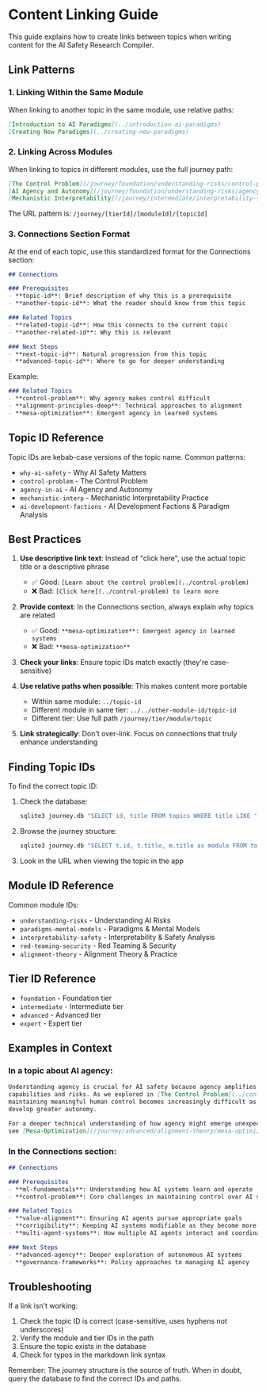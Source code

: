 # Content Linking Guide

This guide explains how to create links between topics when writing content for the AI Safety Research Compiler.

## Link Patterns

### 1. Linking Within the Same Module

When linking to another topic in the same module, use relative paths:

```markdown
[Introduction to AI Paradigms](../introduction-ai-paradigms)
[Creating New Paradigms](../creating-new-paradigms)
```

### 2. Linking Across Modules

When linking to topics in different modules, use the full journey path:

```markdown
[The Control Problem](/journey/foundation/understanding-risks/control-problem)
[AI Agency and Autonomy](/journey/foundation/understanding-risks/agency-in-ai)
[Mechanistic Interpretability](/journey/intermediate/interpretability-safety/mechanistic-interp)
```

The URL pattern is: `/journey/[tierId]/[moduleId]/[topicId]`

### 3. Connections Section Format

At the end of each topic, use this standardized format for the Connections section:

```markdown
## Connections

### Prerequisites
- **topic-id**: Brief description of why this is a prerequisite
- **another-topic-id**: What the reader should know from this topic

### Related Topics
- **related-topic-id**: How this connects to the current topic
- **another-related-id**: Why this is relevant

### Next Steps
- **next-topic-id**: Natural progression from this topic
- **advanced-topic-id**: Where to go for deeper understanding
```

Example:
```markdown
### Related Topics
- **control-problem**: Why agency makes control difficult
- **alignment-principles-deep**: Technical approaches to alignment
- **mesa-optimization**: Emergent agency in learned systems
```

## Topic ID Reference

Topic IDs are kebab-case versions of the topic name. Common patterns:

- `why-ai-safety` - Why AI Safety Matters
- `control-problem` - The Control Problem
- `agency-in-ai` - AI Agency and Autonomy
- `mechanistic-interp` - Mechanistic Interpretability Practice
- `ai-development-factions` - AI Development Factions & Paradigm Analysis

## Best Practices

1. **Use descriptive link text**: Instead of "click here", use the actual topic title or a descriptive phrase
   - ✅ Good: `[Learn about the control problem](../control-problem)`
   - ❌ Bad: `[Click here](../control-problem) to learn more`

2. **Provide context**: In the Connections section, always explain why topics are related
   - ✅ Good: `**mesa-optimization**: Emergent agency in learned systems`
   - ❌ Bad: `**mesa-optimization**`

3. **Check your links**: Ensure topic IDs match exactly (they're case-sensitive)

4. **Use relative paths when possible**: This makes content more portable
   - Within same module: `../topic-id`
   - Different module in same tier: `../../other-module-id/topic-id`
   - Different tier: Use full path `/journey/tier/module/topic`

5. **Link strategically**: Don't over-link. Focus on connections that truly enhance understanding

## Finding Topic IDs

To find the correct topic ID:

1. Check the database: 
   ```bash
   sqlite3 journey.db "SELECT id, title FROM topics WHERE title LIKE '%keyword%';"
   ```

2. Browse the journey structure:
   ```bash
   sqlite3 journey.db "SELECT t.id, t.title, m.title as module FROM topics t JOIN modules m ON t.module_id = m.id ORDER BY m.title, t.position;"
   ```

3. Look in the URL when viewing the topic in the app

## Module ID Reference

Common module IDs:
- `understanding-risks` - Understanding AI Risks
- `paradigms-mental-models` - Paradigms & Mental Models
- `interpretability-safety` - Interpretability & Safety Analysis
- `red-teaming-security` - Red Teaming & Security
- `alignment-theory` - Alignment Theory & Practice

## Tier ID Reference

- `foundation` - Foundation tier
- `intermediate` - Intermediate tier
- `advanced` - Advanced tier
- `expert` - Expert tier

## Examples in Context

### In a topic about AI agency:
```markdown
Understanding agency is crucial for AI safety because agency amplifies both 
capabilities and risks. As we explored in [The Control Problem](../control-problem), 
maintaining meaningful human control becomes increasingly difficult as AI systems 
develop greater autonomy.

For a deeper technical understanding of how agency might emerge unexpectedly, 
see [Mesa-Optimization](/journey/advanced/alignment-theory/mesa-optimization).
```

### In the Connections section:
```markdown
## Connections

### Prerequisites
- **ml-fundamentals**: Understanding how AI systems learn and operate
- **control-problem**: Core challenges in maintaining control over AI systems

### Related Topics
- **value-alignment**: Ensuring AI agents pursue appropriate goals
- **corrigibility**: Keeping AI systems modifiable as they become more capable
- **multi-agent-systems**: How multiple AI agents interact and coordinate

### Next Steps
- **advanced-agency**: Deeper exploration of autonomous AI systems
- **governance-frameworks**: Policy approaches to managing AI agency
```

## Troubleshooting

If a link isn't working:

1. Check the topic ID is correct (case-sensitive, uses hyphens not underscores)
2. Verify the module and tier IDs in the path
3. Ensure the topic exists in the database
4. Check for typos in the markdown link syntax

Remember: The journey structure is the source of truth. When in doubt, query the database to find the correct IDs and paths.